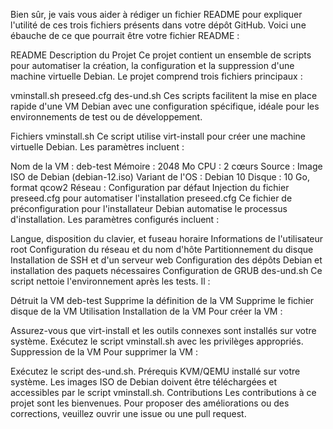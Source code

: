 
Bien sûr, je vais vous aider à rédiger un fichier README pour expliquer l'utilité de ces trois fichiers présents dans votre dépôt GitHub. Voici une ébauche de ce que pourrait être votre fichier README :

README
Description du Projet
Ce projet contient un ensemble de scripts pour automatiser la création, la configuration et la suppression d'une machine virtuelle Debian. Le projet comprend trois fichiers principaux :

vminstall.sh
preseed.cfg
des-und.sh
Ces scripts facilitent la mise en place rapide d'une VM Debian avec une configuration spécifique, idéale pour les environnements de test ou de développement.

Fichiers
vminstall.sh
Ce script utilise virt-install pour créer une machine virtuelle Debian. Les paramètres incluent :

Nom de la VM : deb-test
Mémoire : 2048 Mo
CPU : 2 cœurs
Source : Image ISO de Debian (debian-12.iso)
Variant de l'OS : Debian 10
Disque : 10 Go, format qcow2
Réseau : Configuration par défaut
Injection du fichier preseed.cfg pour automatiser l'installation
preseed.cfg
Ce fichier de préconfiguration pour l'installateur Debian automatise le processus d'installation. Les paramètres configurés incluent :

Langue, disposition du clavier, et fuseau horaire
Informations de l'utilisateur root
Configuration du réseau et du nom d'hôte
Partitionnement du disque
Installation de SSH et d'un serveur web
Configuration des dépôts Debian et installation des paquets nécessaires
Configuration de GRUB
des-und.sh
Ce script nettoie l'environnement après les tests. Il :

Détruit la VM deb-test
Supprime la définition de la VM
Supprime le fichier disque de la VM
Utilisation
Installation de la VM
Pour créer la VM :

Assurez-vous que virt-install et les outils connexes sont installés sur votre système.
Exécutez le script vminstall.sh avec les privilèges appropriés.
Suppression de la VM
Pour supprimer la VM :

Exécutez le script des-und.sh.
Prérequis
KVM/QEMU installé sur votre système.
Les images ISO de Debian doivent être téléchargées et accessibles par le script vminstall.sh.
Contributions
Les contributions à ce projet sont les bienvenues. Pour proposer des améliorations ou des corrections, veuillez ouvrir une issue ou une pull request.
